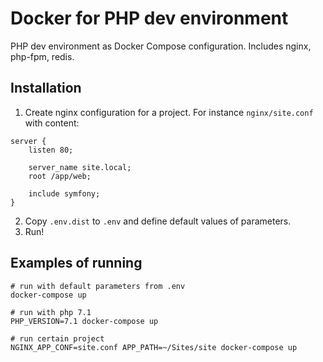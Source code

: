 # Docker for PHP dev environment

PHP dev environment as Docker Compose configuration. Includes nginx, php-fpm, redis.

## Installation

1. Create nginx configuration for a project. For instance `nginx/site.conf` with content:
```
server {
    listen 80;

    server_name site.local;
    root /app/web;

    include symfony;
}
```
2. Copy `.env.dist` to `.env` and define default values of parameters.
3. Run!

## Examples of running

```
# run with default parameters from .env
docker-compose up

# run with php 7.1
PHP_VERSION=7.1 docker-compose up

# run certain project
NGINX_APP_CONF=site.conf APP_PATH=~/Sites/site docker-compose up 
```
